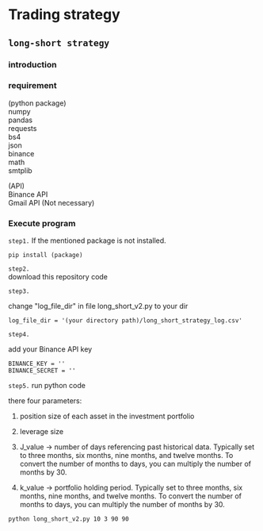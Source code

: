 # Trading strategy

## `long-short strategy`

### introduction

### requirement
(python package)  
numpy  
pandas  
requests  
bs4  
json  
binance  
math  
smtplib  

(API)  
Binance API  
Gmail API (Not necessary)

### Execute program
`step1.`
If the mentioned package is not installed.
```
pip install (package)  
```    
  
`step2.`  
download this repository code  
  
  
`step3.`  
  
   change "log_file_dir" in file long_short_v2.py to your dir  
```  
log_file_dir = '(your directory path)/long_short_strategy_log.csv'
```  
  
`step4.`
  
  add your Binance API key  
```
BINANCE_KEY = ''  
BINANCE_SECRET = ''  
```
  
  
`step5.`
run python code
  
  there four parameters:    
  1. position size of each asset in the investment portfolio  
    
  2. leverage size  
    
  3. J_value -> number of days referencing past historical data. Typically set to three months, six months, nine months, and twelve months. To convert the number of months to days, you can multiply the number of months by 30.  
  
  4. k_value -> portfolio holding period. Typically set to three months, six months, nine months, and twelve months. To convert the number of months to days, you can multiply the number of months by 30.  

```
python long_short_v2.py 10 3 90 90 
```

